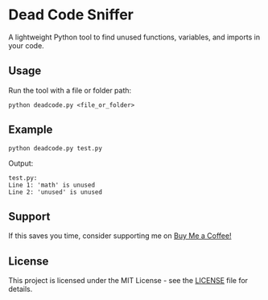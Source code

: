# Dead Code Sniffer

A lightweight Python tool to find unused functions, variables, and imports in your code.

## Usage
Run the tool with a file or folder path:
```
python deadcode.py <file_or_folder>
```

## Example
```
python deadcode.py test.py
```

Output:
```
test.py:
Line 1: 'math' is unused
Line 2: 'unused' is unused
```

## Support
If this saves you time, consider supporting me on [Buy Me a Coffee!](https://buymeacoffee.com/zanw)

## License
This project is licensed under the MIT License - see the [LICENSE](LICENSE) file for details.
